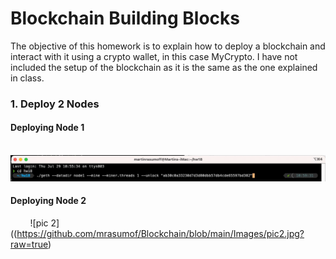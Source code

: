 # Blockchain Building Blocks

The objective of this homework is to explain how to deploy a blockchain and interact with it using a crypto wallet, in this case MyCrypto. I have not included the setup of the blockchain as it is the same as the one explained in class.

### 1. Deploy 2 Nodes

#### Deploying Node 1

&nbsp;&nbsp;&nbsp;&nbsp;&nbsp;&nbsp;&nbsp;&nbsp;![pic 1](https://github.com/mrasumof/Blockchain/blob/main/Images/pic1.jpg?raw=true)


#### Deploying Node 2

&nbsp;&nbsp;&nbsp;&nbsp;&nbsp;&nbsp;&nbsp;&nbsp;![pic 2]((https://github.com/mrasumof/Blockchain/blob/main/Images/pic2.jpg?raw=true)

